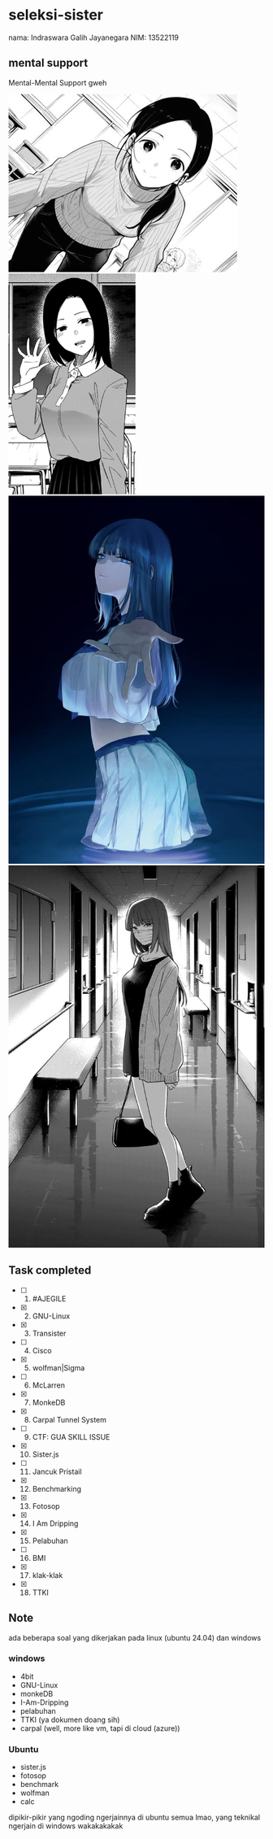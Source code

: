 # seleksi-sister
nama: Indraswara Galih Jayanegara
NIM: 13522119

## mental support 
Mental-Mental Support gweh 


![mental-support](./18.TTKI/assets/cantik-bat.jpeg)
![mental-support2](./18.TTKI/assets/mental-support-yang-lain.webp)
![main-mental-support](./18.TTKI/assets/mental-support-gweh.jpg)
![main-mental-support2](./18.TTKI/assets/mental-support-2.jpg)

## Task completed
- [ ] 1. #AJEGILE 
- [X] 2. GNU-Linux 
- [X] 3. Transister
- [ ] 4. Cisco 
- [X] 5. wolfman|Sigma 
- [ ] 6. McLarren 
- [X] 7. MonkeDB 
- [X] 8. Carpal Tunnel System 
- [ ] 9. CTF: GUA SKILL ISSUE
- [X] 10. Sister.js
- [ ] 11. Jancuk Pristail 
- [X] 12. Benchmarking 
- [X] 13. Fotosop 
- [X] 14. I Am Dripping 
- [X] 15. Pelabuhan
- [ ] 16. BMI 
- [X] 17. klak-klak
- [X] 18. TTKI

## Note
ada beberapa soal yang dikerjakan pada linux (ubuntu 24.04) dan windows 
### windows 
- 4bit 
- GNU-Linux 
- monkeDB 
- I-Am-Dripping 
- pelabuhan 
- TTKI (ya dokumen doang sih) 
- carpal (well, more like vm, tapi di cloud (azure))
### Ubuntu 
- sister.js 
- fotosop 
- benchmark 
- wolfman 
- calc

dipikir-pikir yang ngoding ngerjainnya di ubuntu semua lmao, yang teknikal ngerjain di windows wakakakakak